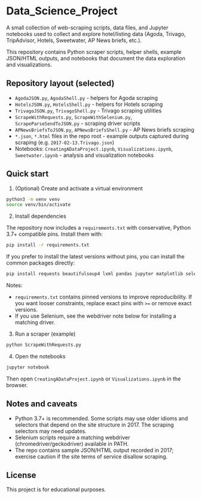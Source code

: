 # Data_Science_Project

A small collection of web-scraping scripts, data files, and Jupyter notebooks used to collect and explore hotel/listing data (Agoda, Trivago, TripAdvisor, Hotels, Sweetwater, AP News briefs, etc.).

This repository contains Python scraper scripts, helper shells, example JSON/HTML outputs, and notebooks that document the data exploration and visualizations.

## Repository layout (selected)

- `AgodaJSON.py`, `AgodaShell.py` - helpers for Agoda scraping
- `HotelsJSON.py`, `HotelsShell.py` - helpers for Hotels scraping
- `TrivagoJSON.py`, `TrivagoShell.py` - Trivago scraping utilities
- `ScrapeWithRequests.py`, `ScrapeWithSelenium.py`, `ScrapeParseSendToJSON.py` - scraping driver scripts
- `APNewsBriefsToJSON.py`, `APNewsBriefsShell.py` - AP News briefs scraping
- `*.json`, `*.html` files in the repo root - example outputs captured during scraping (e.g. `2017-02-13.Trivago.json`)
- Notebooks: `CreatingADataProject.ipynb`, `Visualizations.ipynb`, `Sweetwater.ipynb` - analysis and visualization notebooks


## Quick start

1. (Optional) Create and activate a virtual environment

```bash
python3 -m venv venv
source venv/bin/activate
```

2. Install dependencies

The repository now includes a `requirements.txt` with conservative, Python 3.7+ compatible pins. Install them with:

```bash
pip install -r requirements.txt
```

If you prefer to install the latest versions without pins, you can install the common packages directly:

```bash
pip install requests beautifulsoup4 lxml pandas jupyter matplotlib selenium
```

Notes:
- `requirements.txt` contains pinned versions to improve reproducibility. If you want looser constraints, replace exact pins with `>=` or remove exact versions.
- If you use Selenium, see the webdriver note below for installing a matching driver.

3. Run a scraper (example)

```bash
python ScrapeWithRequests.py
```

4. Open the notebooks

```bash
jupyter notebook
```

Then open `CreatingADataProject.ipynb` or `Visualizations.ipynb` in the browser.


## Notes and caveats

- Python 3.7+ is recommended. Some scripts may use older idioms and selectors that depend on the site structure in 2017. The scraping selectors may need updates.
- Selenium scripts require a matching webdriver (chromedriver/geckodriver) available in PATH.
- The repo contains sample JSON/HTML output recorded in 2017; exercise caution if the site terms of service disallow scraping.


## License

This project is for educational purposes.
